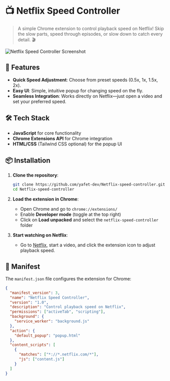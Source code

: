 # 📺 Netflix Speed Controller

> A simple Chrome extension to control playback speed on Netflix! Skip the slow parts, speed through episodes, or slow down to catch every detail. 🎬

![Netflix Speed Controller Screenshot](./assets/screenshot.png)

## 🚀 Features

- **Quick Speed Adjustment**: Choose from preset speeds (0.5x, 1x, 1.5x, 2x).
- **Easy UI**: Simple, intuitive popup for changing speed on the fly.
- **Seamless Integration**: Works directly on Netflix—just open a video and set your preferred speed.

## 🛠️ Tech Stack

- **JavaScript** for core functionality
- **Chrome Extensions API** for Chrome integration
- **HTML/CSS** (Tailwind CSS optional) for the popup UI

## 📦 Installation

1. **Clone the repository**:

   ```bash
   git clone https://github.com/yafet-dev/Netflix-speed-controller.git
   cd Netflix-speed-controller
   ```

2. **Load the extension in Chrome**:

   - Open Chrome and go to `chrome://extensions/`
   - Enable **Developer mode** (toggle at the top right)
   - Click on **Load unpacked** and select the `netflix-speed-controller` folder

3. **Start watching on Netflix**:
   - Go to [Netflix](https://www.netflix.com), start a video, and click the extension icon to adjust playback speed.

## 📄 Manifest

The `manifest.json` file configures the extension for Chrome:

```json
{
  "manifest_version": 3,
  "name": "Netflix Speed Controller",
  "version": "1.0",
  "description": "Control playback speed on Netflix",
  "permissions": ["activeTab", "scripting"],
  "background": {
    "service_worker": "background.js"
  },
  "action": {
    "default_popup": "popup.html"
  },
  "content_scripts": [
    {
      "matches": ["*://*.netflix.com/*"],
      "js": ["content.js"]
    }
  ]
}
```
